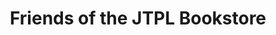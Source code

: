 ---
title: "Friends of the JTPL Bookstore"
url: /jeffersonville/friends-of-the-jtpl-bookstore/
shop: Bücher
---